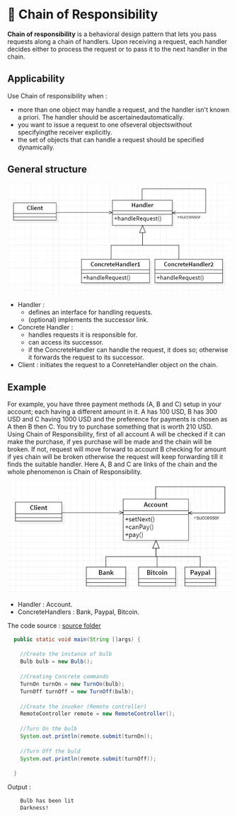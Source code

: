 # 🔗 Chain of Responsibility

<b>Chain of responsibility</b> is a behavioral design pattern that lets you pass requests along a chain of handlers. Upon receiving a request, each handler decides either to process the request or to pass it to the next handler in the chain.

## Applicability

Use Chain of responsibility when :

- more than one object may handle a request, and the handler isn't known a
  priori. The handler should be ascertainedautomatically.
- you want to issue a request to one ofseveral objectswithout specifyingthe
  receiver explicitly.
- the set of objects that can handle a request should be specified dynamically.

## General structure

<p align="center">
  <img src="../../images/chain-of-responsibility.png" width="700" />
</p>

- Handler :
  - defines an interface for handling requests.
  - (optional) implements the successor link.
- Concrete Handler :
  - handles requests it is responsible for.
  - can access its successor.
  - if the ConcreteHandler can handle the request, it does so; otherwise it
    forwards the request to its successor.
- Client : initiates the request to a ConreteHandler object on the chain.

## Example

For example, you have three payment methods (A, B and C) setup in your account; each having a different amount in it. A has 100 USD, B has 300 USD and C having 1000 USD and the preference for payments is chosen as A then B then C. You try to purchase something that is worth 210 USD. Using Chain of Responsibility, first of all account A will be checked if it can make the purchase, if yes purchase will be made and the chain will be broken. If not, request will move forward to account B checking for amount if yes chain will be broken otherwise the request will keep forwarding till it finds the suitable handler. Here A, B and C are links of the chain and the whole phenomenon is Chain of Responsibility.

<p align="center">
  <img src="../../images/chain-of-responsibility-example.png" width="700" />
</p>

- Handler : Account.
- ConcreteHandlers : Bank, Paypal, Bitcoin.

The code source : [source folder](./src)

```Java
  public static void main(String []args) {

    //Create the instance of bulb
    Bulb bulb = new Bulb();

    //Creating Concrete commands
    TurnOn turnOn = new TurnOn(bulb);
    TurnOff turnOff = new TurnOff(bulb);

    //Create the invoker (Remote controller)
    RemoteController remote = new RemoteController();

    //Turn On the bulb
    System.out.println(remote.submit(turnOn));

    //Turn Off the buld
    System.out.println(remote.submit(turnOff));

  }

```

Output :

```
    Bulb has been lit
    Darkness!
```
